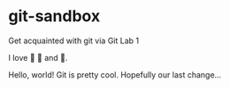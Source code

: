 # git-sandbox
Get acquainted with git via Git Lab 1

I love :beer: :pizza: and :dancer:.

Hello, world!
Git is pretty cool.
Hopefully our last change...
